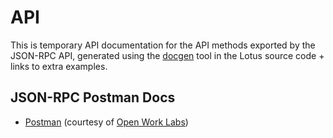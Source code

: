 # API

This is temporary API documentation for the API methods exported by the JSON-RPC API, generated using the [docgen](https://github.com/filecoin-project/lotus/blob/master/api/docgen/docgen.go) tool in the Lotus source code + links to extra examples.

## JSON-RPC Postman Docs

* [Postman](https://documenter.getpostman.com/view/4872192/SWLh5mUd?version=latest) (courtesy of [Open Work Labs](https://www.openworklabs.com/))
